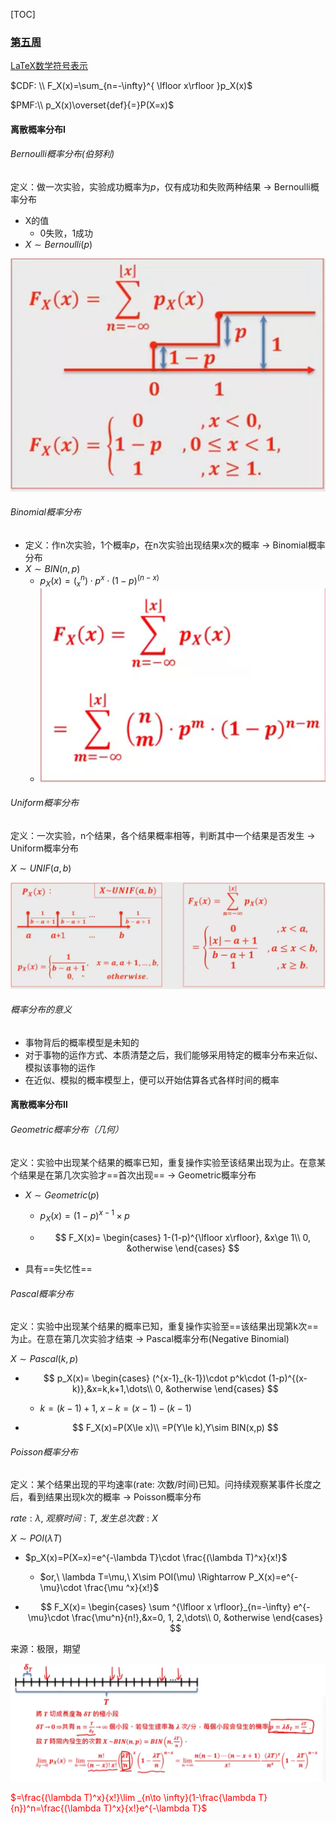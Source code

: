 [TOC]

### [第五周](https://www.coursera.org/learn/prob1/home/week/5)

[LaTeX数学符号表示](http://mohu.org/info/symbols/symbols.htm)

$CDF: \\ F_X(x)=\sum_{n=-\infty}^{ \lfloor x\rfloor }p_X(x)$

$PMF:\\ p_X(x)\overset{def}{=}P(X=x)$

####  离散概率分布Ⅰ

###### Bernoulli概率分布(伯努利)

定义：做一次实验，实验成功概率为$p$，仅有成功和失败两种结果 $\to$ Bernoulli概率分布

* X的值
  * 0失败，1成功
* $X \sim Bernoulli(p)$

![image-20210820130808290](Week5_notes.assets/image-20210820130808290.png)

###### Binomial概率分布


* 定义：作n次实验，1个概率$p$，在n次实验出现结果x次的概率 $\to$ Binomial概率分布
* $X\sim BIN(n, p)$
  * $p_X(x)=(_x^{n})\cdot p^x\cdot (1-p)^{(n-x)}$
  * ![image-20210820131813813](Week5_notes.assets/image-20210820131813813.png)

###### Uniform概率分布

定义：一次实验，n个结果，各个结果概率相等，判断其中一个结果是否发生 $\to$ Uniform概率分布

$X\sim UNIF(a,b)$

![image-20210820132414371](Week5_notes.assets/image-20210820132414371.png)

###### 概率分布的意义

* 事物背后的概率模型是未知的
* 对于事物的运作方式、本质清楚之后，我们能够采用特定的概率分布来近似、模拟该事物的运作
* 在近似、模拟的概率模型上，便可以开始估算各式各样时间的概率

#### 离散概率分布Ⅱ

###### Geometric概率分布（几何）

定义：实验中出现某个结果的概率已知，重复操作实验至该结果出现为止。在意某个结果是在第几次实验才==首次出现== $\to$ Geometric概率分布

* $X\sim Geometric(p)$

  * $p_X(x)=(1-p)^{x-1}\times p$

  * $$
    F_X(x)=
    \begin{cases}
    1-(1-p)^{\lfloor x\rfloor}, &x\ge 1\\
    0, &otherwise
    \end{cases}
    $$

* 具有==失忆性==

###### Pascal概率分布

定义：实验中出现某个结果的概率已知，重复操作实验至==该结果出现第k次==为止。在意在第几次实验才结束 $\to$ Pascal概率分布(Negative Binomial)

$X\sim Pascal(k,p)$

* $$
  p_X(x)=
  \begin{cases}
  (^{x-1}_{k-1})\cdot p^k\cdot (1-p)^{(x-k)},&x=k,k+1,\dots\\
  0, &otherwise
  \end{cases}
  $$

  * $k=(k-1)+1$, $x-k=(x-1)-(k-1)$

* $$
  F_X(x)=P(X\le x)\\
  =P(Y\le k),Y\sim BIN(x,p)
  $$

###### Poisson概率分布

定义：某个结果出现的平均速率(rate: 次数/时间)已知。问持续观察某事件长度之后，看到结果出现k次的概率 $\to$ Poisson概率分布

$rate: \lambda,\ 观察时间: T,\ 发生总次数: X$

$X\sim POI(\lambda T)$

* $p_X(x)=P(X=x)=e^{-\lambda T}\cdot \frac{(\lambda T)^x}{x!}$

  * $or,\ \lambda T=\mu,\ X\sim POI(\mu) \Rightarrow P_X(x)=e^{-\mu}\cdot \frac{\mu ^x}{x!}$

* $$
  F_X(x)=
  \begin{cases}
  \sum ^{\lfloor x \rfloor}_{n=-\infty} e^{-\mu}\cdot \frac{\mu^n}{n!},&x=0, 1, 2,\dots\\
  0, &otherwise
  \end{cases}
  $$

来源：极限，期望

![image-20210820142111565](Week5_notes.assets/image-20210820142111565.png)

<font color=red>$=\frac{(\lambda T)^x}{x!}\lim _{n\to \infty}(1-\frac{\lambda T}{n})^n=\frac{(\lambda T)^x}{x!}e^{-\lambda T}$</font>

